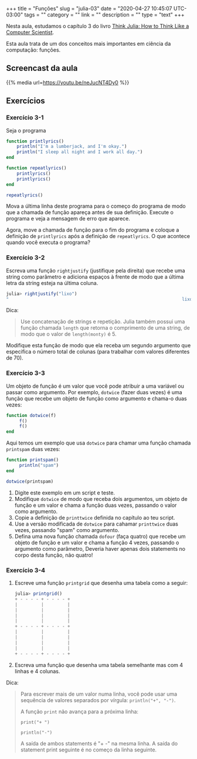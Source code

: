 +++
title = "Funções"
slug = "julia-03"
date = "2020-04-27 10:45:07 UTC-03:00"
tags = ""
category = ""
link = ""
description = ""
type = "text"
+++


Nesta aula, estudamos o capítulo 3 do livro [Think Julia: How to Think Like a Computer Scientist](https://benlauwens.github.io/ThinkJulia.jl/latest/book.html#chap02).

Esta aula trata de um dos conceitos mais importantes em ciência da computação: funções.


## Screencast da aula

{{% media url=https://youtu.be/neJucNT4Dy0 %}}

## Exercícios

<!-- TEASER_END -->

### Exercício 3-1

Seja o programa

```julia
function printlyrics()
    println("I'm a lumberjack, and I'm okay.")
    println("I sleep all night and I work all day.")
end

function repeatlyrics()
    printlyrics()
    printlyrics()
end

repeatlyrics()

```

Mova a última linha deste programa para o começo do programa de modo que a chamada de função apareça antes de sua definição. Execute o programa e veja a mensagem de erro que aparece.

Agora, move a chamada de função para o fim do programa e coloque a definição de `printlyrics` após a definição de `repeatlyrics`. O que acontece quando você executa o programa?




### Exercício 3-2

Escreva uma função `rightjustify` (justifique pela direita) que recebe uma string como parâmetro e adiciona espaços à frente de modo que a última letra da string esteja na última coluna.

```julia
julia> rightjustify("lixo")
"                                                                  lixo"
```

Dica:
> Use concatenação de strings e repetição.
> Julia também possui uma função chamada `length` que
> retorna o comprimento de uma string, de modo que o valor
> de `length(monty)` é 5.

Modifique esta função de modo que ela receba um segundo argumento que especifica o número total de colunas (para trabalhar com valores diferentes de 70).



### Exercício 3-3

Um objeto de função é um valor que você pode atribuir a uma variável ou passar como argumento. Por exemplo, `dotwice` (fazer duas vezes) é uma função que recebe um objeto de  função como argumento e chama-o duas vezes:

```julia
function dotwice(f)
	 f()
	 f()
end
```

Aqui temos um exemplo que usa `dotwice` para chamar uma função chamada `printspam` duas vezes:

```julia
function printspam()
	 println("spam")
end

dotwice(printspam)
```


 1. Digite este exemplo em um script e teste.
 2. Modifique `dotwice` de modo que receba dois argumentos, um objeto de função e um valor e chama a função duas vezes, passando o valor como argumento.
 3. Copie a definição de `printtwice` definida no capítulo ao teu script.
 4. Use a versão modificada de `dotwice` para cahamar `printtwice` duas vezes, passando "spam" como argumento.
 5. Defina uma nova função chamada `dofour` (faça quatro) que recebe um objeto de função e um valor e chama a função 4 vezes, passando o argumento como parâmetro, Deveria haver apenas dois statements no corpo desta função, não quatro!


### Exercício 3-4

 1. Escreve uma função `printgrid` que desenha uma tabela como a seguir:

    ```julia
    julia> printgrid()
    + - - - - + - - - - +
    |         |         |
    |         |         |
    |         |         |
    |         |         |
    + - - - - + - - - - +
    |         |         |
    |         |         |
    |         |         |
    |         |         |
    + - - - - + - - - - +
    ```
    
 2. Escreva uma função que desenha uma tabela semelhante mas com 4 linhas e 4 colunas.

Dica:
> Para escrever mais de um valor numa linha, você pode usar uma sequência de valores separados por vírgula: `println("+", "-")`.
>
> A função `print` não avança para a próxima linha:
>
> `print("+ ")`
> 
> `println("-")`
>
> A saída de ambos statements é "+ -" na mesma linha. A saída do statement print seguinte é no começo da linha seguinte.



